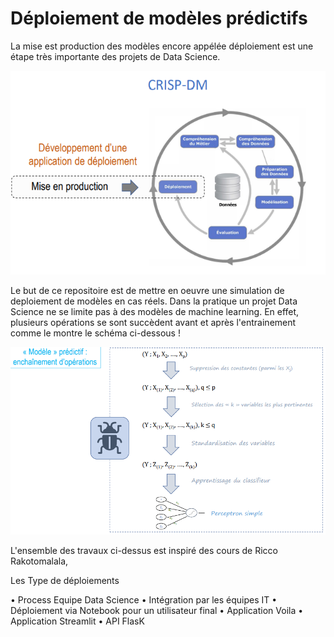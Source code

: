 # Déploiement de modèles prédictifs

La mise est production des modèles encore appélée déploiement est une étape très importante des projets de Data Science. 

 ![](./deployment.PNG)<!-- -->


Le but de ce repositoire est de mettre en oeuvre une simulation de deploiement de modèles en cas réels.
Dans la pratique un projet Data Science ne se limite pas à des modèles de machine learning. En effet, plusieurs opérations se sont succèdent avant et après l'entrainement comme le montre le schéma ci-dessous !


 ![](./schema.PNG)<!-- -->

L'ensemble des travaux ci-dessus est inspiré des cours de Ricco Rakotomalala,


Les Type de déploiements

• Process Equipe Data Science
• Intégration par les équipes IT 
• Déploiement via Notebook pour un utilisateur final
• Application Voila
• Application Streamlit
• API FlasK
